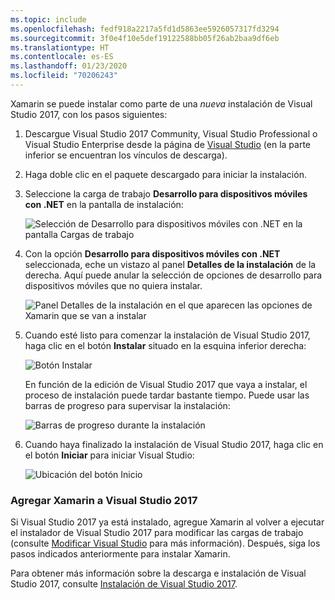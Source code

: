 ```yaml
---
ms.topic: include
ms.openlocfilehash: fedf918a2217a5fd1d5863ee5926057317fd3294
ms.sourcegitcommit: 3f0e4f10e5def19122588bb05f26ab2baa9df6eb
ms.translationtype: HT
ms.contentlocale: es-ES
ms.lasthandoff: 01/23/2020
ms.locfileid: "70206243"
---
```

Xamarin se puede instalar como parte de una _nueva_ instalación de Visual Studio 2017, con los pasos siguientes:

1. Descargue Visual Studio 2017 Community, Visual Studio Professional o Visual Studio Enterprise desde la página de [Visual Studio](https://visualstudio.microsoft.com/vs/) (en la parte inferior se encuentran los vínculos de descarga).

2. Haga doble clic en el paquete descargado para iniciar la instalación.

3. Seleccione la carga de trabajo **Desarrollo para dispositivos móviles con .NET** en la pantalla de instalación:

    ![Selección de Desarrollo para dispositivos móviles con .NET en la pantalla Cargas de trabajo](~/get-started/installation/windows-images/01-mobile-dev-workload.png)

4. Con la opción **Desarrollo para dispositivos móviles con .NET** seleccionada, eche un vistazo al panel **Detalles de la instalación** de la derecha. Aquí puede anular la selección de opciones de desarrollo para dispositivos móviles que no quiera instalar.

    ![Panel Detalles de la instalación en el que aparecen las opciones de Xamarin que se van a instalar](~/get-started/installation/windows-images/02-summary.png)

5. Cuando esté listo para comenzar la instalación de Visual Studio 2017, haga clic en el botón **Instalar** situado en la esquina inferior derecha:

    ![Botón Instalar](~/get-started/installation/windows-images/03-click-install.png)

   En función de la edición de Visual Studio 2017 que vaya a instalar, el proceso de instalación puede tardar bastante tiempo. Puede usar las barras de progreso para supervisar la instalación:

    ![Barras de progreso durante la instalación](~/get-started/installation/windows-images/04-progress-bars.png)

6. Cuando haya finalizado la instalación de Visual Studio 2017, haga clic en el botón **Iniciar** para iniciar Visual Studio:

    ![Ubicación del botón Inicio](~/get-started/installation/windows-images/05-launch.png)

<a name="vs2017" />

### <a name="adding-xamarin-to-visual-studio-2017"></a>Agregar Xamarin a Visual Studio 2017

Si Visual Studio 2017 ya está instalado, agregue Xamarin al volver a ejecutar el instalador de Visual Studio 2017 para modificar las cargas de trabajo (consulte [Modificar Visual Studio](https://docs.microsoft.com/visualstudio/install/modify-visual-studio) para más información). Después, siga los pasos indicados anteriormente para instalar Xamarin.

Para obtener más información sobre la descarga e instalación de Visual Studio 2017, consulte [Instalación de Visual Studio 2017](https://docs.microsoft.com/visualstudio/install/install-visual-studio).
